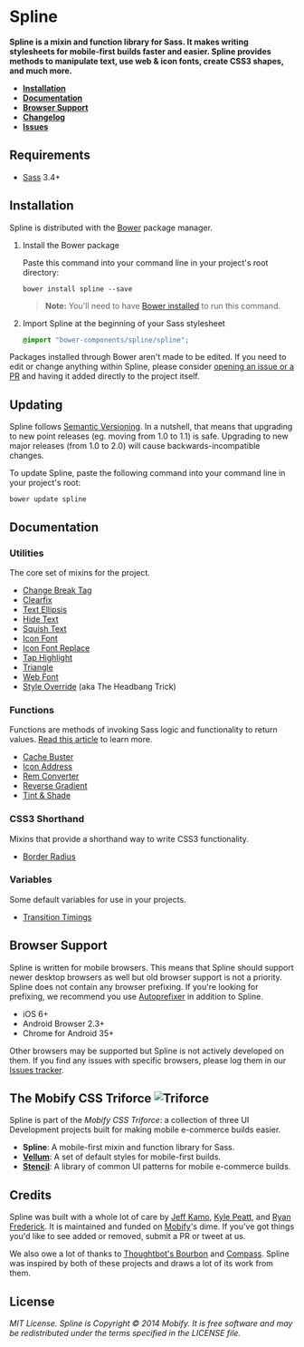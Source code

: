 # Spline

**Spline is a mixin and function library for Sass. It makes writing stylesheets for mobile-first builds faster and easier. Spline provides methods to manipulate text, use web & icon fonts, create CSS3 shapes, and much more.**

- [**Installation**](#installation)
- [**Documentation**](#documentation)
- [**Browser Support**](#browser-support)
- [**Changelog**](http://github.com/mobify/spline/releases)
- [**Issues**](http://github.com/mobify/spline/issues)

## Requirements

- [Sass](http://sass-lang.com/) 3.4+

## Installation

Spline is distributed with the [Bower](http://bower.io) package manager.

1. Install the Bower package

    Paste this command into your command line in your project's root directory:

    ```
    bower install spline --save
    ```

    > **Note:** You'll need to have [Bower installed](http://bower.io/#install-bower) to run this command.
1. Import Spline at the beginning of your Sass stylesheet

    ```scss
    @import "bower-components/spline/spline";
    ```

Packages installed through Bower aren't made to be edited. If you need to edit or change anything within Spline, please consider [opening an issue or a PR](http://github.com/mobify/spline/issues) and having it added directly to the project itself.

## Updating

Spline follows [Semantic Versioning](http://www.semver.org). In a nutshell, that means that upgrading to new point releases (eg. moving from 1.0 to 1.1) is safe. Upgrading to new major releases (from 1.0 to 2.0) will cause backwards-incompatible changes.

To update Spline, paste the following command into your command line in your project's root:

```
bower update spline
```

## Documentation

### Utilities

The core set of mixins for the project.

- [Change Break Tag](dist/utilities/change-br)
- [Clearfix](dist/utilities/clearfix)
- [Text Ellipsis](dist/utilities/ellipsis)
- [Hide Text](dist/utilities/hide-text)
- [Squish Text](dist/utilities/squish-text)
- [Icon Font](dist/utilities/icon-font)
- [Icon Font Replace](dist/utilities/icon-font-replace)
- [Tap Highlight](dist/utilities/tap-highlight)
- [Triangle](dist/utilities/triangle)
- [Web Font](dist/utilities/web-font)
- [Style Override](dist/utilities/style-override) (aka The Headbang Trick)

### Functions

Functions are methods of invoking Sass logic and functionality to return values. [Read this article](http://thesassway.com/advanced/pure-sass-functions) to learn more.

- [Cache Buster](dist/functions/cache-buster)
- [Icon Address](dist/functions/icon-address)
- [Rem Converter](dist/functions/rem)
- [Reverse Gradient](dist/functions/reverse-gradient)
- [Tint & Shade](dist/function/tint-shade)

### CSS3 Shorthand

Mixins that provide a shorthand way to write CSS3 functionality.

- [Border Radius](dist/css3/border-radius)

### Variables

Some default variables for use in your projects.

- [Transition Timings](dist/variables/transition-timings)

## Browser Support

Spline is written for mobile browsers. This means that Spline should support newer desktop browsers as well but old browser support is not a priority. Spline does not contain any browser prefixing. If you're looking for prefixing, we recommend you use [Autoprefixer](https://github.com/postcss/autoprefixer) in addition to Spline.

- iOS 6+
- Android Browser 2.3+
- Chrome for Android 35+

Other browsers may be supported but Spline is not actively developed on them. If you find any issues with specific browsers, please log them in our [Issues tracker](http://github.com/mobify/spline/issues).

## The Mobify CSS Triforce ![Triforce](http://img4.wikia.nocookie.net/__cb20091113050618/zelda/images/1/1a/Obtained_Triforce_Piece.gif)

Spline is part of the _Mobify CSS Triforce_: a collection of three UI Development projects built for making mobile e-commerce builds easier.

- **Spline**: A mobile-first mixin and function library for Sass.
- [**Vellum**](http://github.com/mobify/vellum): A set of default styles for mobile-first builds.
- [**Stencil**](http://github.com/mobify/stencil): A library of common UI patterns for mobile e-commerce builds.

## Credits

Spline was built with a whole lot of care by [Jeff Kamo](http://www.twitter.com/jeffkamo), [Kyle Peatt](http://twitter.com/kpeatt), and [Ryan Frederick](http://twitter.com/ry5n). It is maintained and funded on [Mobify](http://www.mobify.com)'s dime. If you've got things you'd like to see added or removed, submit a PR or tweet at us.

We also owe a lot of thanks to [Thoughtbot's Bourbon](http://www.github.com/thoughtbot/Bourbon) and [Compass](http://compass-style.org/). Spline was inspired by both of these projects and draws a lot of its work from them.

## License

*MIT License. Spline is Copyright © 2014 Mobify. It is free software and may be redistributed under the terms specified in the LICENSE file.*

